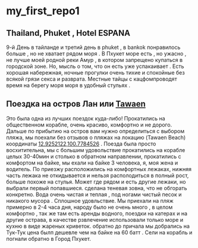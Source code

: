 # my_first_repo1

## Thailand, Phuket , Hotel ESPANA
9-й День в тайланде и третий день в phuket , в bankok понравилось больше , но не хватает рядом моря . В Пхукет море есть , но ужасно , не лучше моей родной реки Амур , в котором запрещено купаться в городской зоне. Но, мысль о том, что он есть уже успакаивает . Есть хорошая набережная, ночные прогулки очень тихие и спокойные без всякой грязи секса и разврата. Местные тайцы с кацфомпроводят время на берегу моря моря в удобный стульях .

## Поездка на остров Лан или [Tawaen](https://maps.app.goo.gl/1oK1a72hiu7LfSwX8)
Это была одна из лучших поездок куда-либо! Прокатились на общественном корабле, очень красиво, комфортно и не дорого.
Дальше по прибытию на остров вам нужно определиться с выбором пляжа, мы поехали без отзывов о пляжах на локацию (Tawaen Beach) координаты [12.9252122,100.7784526](https://maps.app.goo.gl/1oK1a72hiu7LfSwX8) . Поезда была просто восхитительна, мы с большим удовольствие прокатились на корабле целых 30-40мин и столько в обратном направлении, прокатились с комфортом на байке, мы ехали на байке 3 человека, я, моя жена и водитель. По приезжу расположились на комфортных лежаках, нижняя часть лежака не откидывается и нельзя располодиться в полный рост, больше похоже на стулья. Может где рядом и есть другие лежаки, но выбрали первый попавшиеся. сделана теневая зовна, что не обгорать конкретно. Вода очень чистая и теплая , под ногами чистый песок и никакого мусора . Сплошное удовльствие. Мы приехали на пляж примерно в 2-4 часа дня, народу было не очень много , в целом комфортно , так же там есть аренды водного, поездки на катерах и на другие острава, в качестве рзвлечение использовали только море и кухню в виде жареных криветок. обратно до причала мы добрались на Тук-Тук цена былп дешевле чем на байке на 60 батт . Сели на корабль и погнали обратно в Город Пхукет. 




